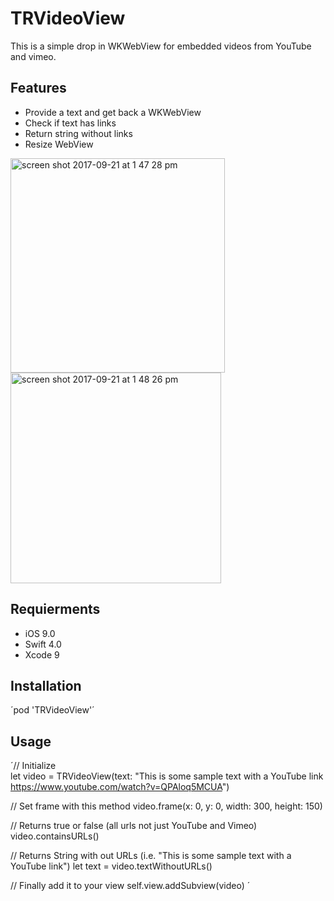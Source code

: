 # TRVideoView

This is a simple drop in WKWebView for embedded videos from YouTube and vimeo.

## Features 
* Provide a text and get back a WKWebView
* Check if text has links
* Return string without links
* Resize WebView
<img width="343" alt="screen shot 2017-09-21 at 1 47 28 pm" src="https://user-images.githubusercontent.com/13894518/30718059-9982f632-9ed3-11e7-9169-7e9a5f7244ca.png">
<img width="337" alt="screen shot 2017-09-21 at 1 48 26 pm" src="https://user-images.githubusercontent.com/13894518/30718060-998a12aa-9ed3-11e7-9158-7a86426c4ab6.png">

## Requierments
* iOS 9.0
* Swift 4.0
* Xcode 9 

## Installation  
´pod 'TRVideoView'´

## Usage  
´// Initialize  
let video = TRVideoView(text: "This is some sample text with a YouTube link https://www.youtube.com/watch?v=QPAloq5MCUA")  

// Set frame with this method
video.frame(x: 0, y: 0, width: 300, height: 150)

// Returns true or false (all urls not just YouTube and Vimeo)
video.containsURLs()

// Returns String with out URLs (i.e. "This is some sample text with a YouTube link")
let text = video.textWithoutURLs()

// Finally add it to your view
self.view.addSubview(video)
´